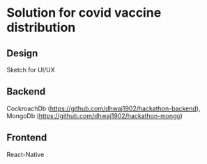 # Solution for covid vaccine distribution
## Design
Sketch for UI/UX
## Backend
CockroachDb (https://github.com/dhwaj1902/hackathon-backend), 
MongoDb (https://github.com/dhwaj1902/hackathon-mongo)
## Frontend
React-Native
